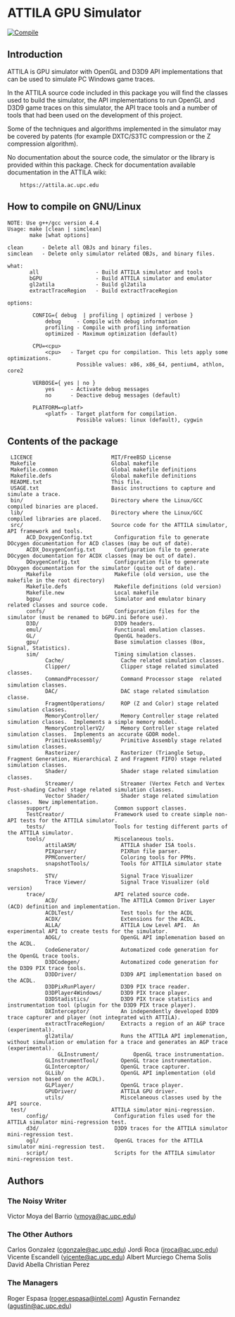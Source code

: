 ATTILA GPU Simulator
===============

[![Compile](https://travis-ci.org/attila-gpu/attila-sim.svg)](https://travis-ci.org/attila-gpu/attila-sim)

Introduction
-------------

ATTILA is GPU simulator with OpenGL and D3D9 API implementations that can be used
to simulate PC Windows game traces.

In the ATTILA source code included in this package you will find the classes used
to build the simulator, the API implementations to run OpenGL and D3D9 game traces
on this simulator, the API trace tools and a number of tools that had been used on
the development of this project.

Some of the techniques and algorithms implemented in the simulator may be covered
by patents (for example DXTC/S3TC compression or the Z compression algorithm).

No documentation about the source code, the simulator or the library is provided within
this package.  Check for documentation available documentation in the ATTILA wiki:

        https://attila.ac.upc.edu


How to compile on GNU/Linux
----------------------------
    NOTE: Use g++/gcc version 4.4
    Usage: make [clean | simclean]
           make [what options]

    clean      - Delete all OBJs and binary files.
    simclean   - Delete only simulator related OBJs, and binary files.

    what:
           all                  - Build ATTILA simulator and tools
           bGPU                 - Build ATTILA simulator and emulator
           gl2atila             - Build gl2atila
           extractTraceRegion   - Build extractTraceRegion

    options:

            CONFIG={ debug  | profiling | optimized | verbose }
                debug     - Compile with debug information
                profiling - Compile with profiling information
                optimized - Maximum optimization (default)

            CPU=<cpu>
                <cpu>   - Target cpu for compilation. This lets apply some optimizations.
                          Possible values: x86, x86_64, pentium4, athlon, core2

            VERBOSE={ yes | no }
                yes     - Activate debug messages
                no      - Deactive debug messages (default)

            PLATFORM=<platf>
                <platf> - Target platform for compilation.
                          Possible values: linux (default), cygwin


Contents of the package
------------------------

	 LICENCE                         MIT/FreeBSD License
	 Makefile                        Global makefile
	 Makefile.common                 Global makefile definitions
	 Makefile.defs                   Global makefile definitions
	 README.txt                      This file.
	 USAGE.txt                       Basic instructions to capture and simulate a trace.
	 bin/                            Directory where the Linux/GCC compiled binaries are placed.
	 lib/                            Directory where the Linux/GCC compiled libraries are placed.
	 src/                            Source code for the ATTILA simulator, API framework and tools.
		  ACD_DoxygenConfig.txt       Configuration file to generate DOcygen documentation for ACD classes (may be out of date).
		  ACDX_DoxygenConfig.txt      Configuration file to generate DOcygen documentation for ACDX classes (may be out of date).
		  DOxygenConfig.txt           Configuration file to generate DOxygen documentation for the simulator (quite out of date).
		  Makefile                    Makefile (old version, use the makefile in the root directory)
		  Makefile.defs               Makefile definitions (old version)
		  Makefile.new                Local makefile
		  bgpu/                       Simulator and emulator binary related classes and source code.
		  confs/                      Configuration files for the simulator (must be renamed to bGPU.ini before use).
		  D3D/                        D3D9 headers.
		  emul/                       Functional emulation classes.
		  GL/                         OpenGL headers.
		  gpu/                        Base simulation classes (Box, Signal, Statistics).
		  sim/                        Timing simulation classes.
				Cache/                  Cache related simulation classes.
				Clipper/                Clipper stage related simulated classes.
				CommandProcessor/       Command Processor stage  related simulation classes.
				DAC/                    DAC stage related simulation classe.
				FragmentOperations/     ROP (Z and Color) stage related simulation classes.
				MemoryController/       Memory Controller stage related simulation classes.  Implements a simple memory model.
				MemoryControllerV2/     Memory Controller stage related simulation classes.  Implements an accurate GDDR model.
				PrimitiveAssembly/      Primitive Assembly stage related simulation classes.
				Rasterizer/             Rasterizer (Triangle Setup, Fragment Generation, Hierarchical Z and Fragment FIFO) stage related simulation classes.
				Shader/                 Shader stage related simulation classes.
				Streamer/               Streamer (Vertex Fetch and Vertex Post-shading Cache) stage related simulation classes.
				Vector Shader/          Shader stage related simulation classes.  New implementation.
		  support/                    Common support classes.
		  TestCreator/                Framework used to create simple non-API tests for the ATTILA simulator.
		  tests/                      Tools for testing different parts of the ATTILA simulator.
		  tools/                      Miscelaneous tools.
				attilaASM/              ATTILA shader ISA tools.
				PIXparser/              PIXRun file parser.
				PPMConverter/           Coloring tools for PPMs.
				snapshotTools/          Tools for ATTILA simulator state snapshots.
				STV/                    Signal Trace Visualizer
				Trace Viewer/           Signal Trace Visualizer (old version)
		  trace/                      API related source code.
				ACD/                    The ATTILA Common Driver Layer (ACD) definition and implementation.
				ACDLTest/               Test tools for the ACDL
				ACDX/                   Extensions for the ACDL.
				ALLA/                   ATTILA Low Level API.  An experimental API to create tests for the simulator.
				AOGL/                   OpenGL API implemenation based on the ACDL.
				CodeGenerator/          Automatized code generation for the OpenGL trace tools.
				D3DCodegen/             Automatized code generation for the D3D9 PIX trace tools.
				D3DDriver/              D3D9 API implementation based on the ACDL.
				D3DPixRunPlayer/        D3D9 PIX trace reader.
				D3DPlayer4Windows/      D3D9 PIX trace player.
				D3DStadistics/          D3D9 PIX trace statistics and instrumentation tool (plugin for the D3D9 PIX trace player).
				DXInterceptor/          An independently developed D3D9 trace capturer and player (not integrated with ATTILA).
				extractTraceRegion/     Extracts a region of an AGP trace (experimental).
				gl2atila/               Runs the ATTILA API implemenation, without simulation or emulation for a trace and generates an AGP trace (experimental).
					GLInstrument/           OpenGL trace instrumentation.
				GLInstrumentTool/       OpenGL trace instrumentation.
				GLInterceptor/          OpenGL trace capturer.
				GLLib/                  OpenGL API implementation (old version not based on the ACDL).
				GLPlayer/               OpenGL trace player.
				GPUDriver/              ATTILA GPU driver.
				utils/                  Miscelaneous classes used by the API source.
	 test/                           ATTILA simulator mini-regression.
		  config/                     Configuration files used for the ATTILA simulator mini-regression test.
		  d3d/                        D3D9 traces for the ATTILA simulator mini-regression test.
		  ogl/                        OpenGL traces for the ATTILA simulator mini-regression test.
		  script/                     Scripts for the ATTILA simulator mini-regression test.


Authors
------------------------

### The Noisy Writer

   Victor Moya del Barrio (vmoya@ac.upc.edu)

### The Other Authors

   Carlos Gonzalez (cgonzale@ac.upc.edu)
   Jordi Roca (jroca@ac.upc.edu)
   Vicente Escandell (vicente@ac.upc.edu)
   Albert Murciego
   Chema Solis
   David Abella
   Christian Perez

### The Managers

   Roger Espasa (roger.espasa@intel.com)
   Agustin Fernandez (agustin@ac.upc.edu)

